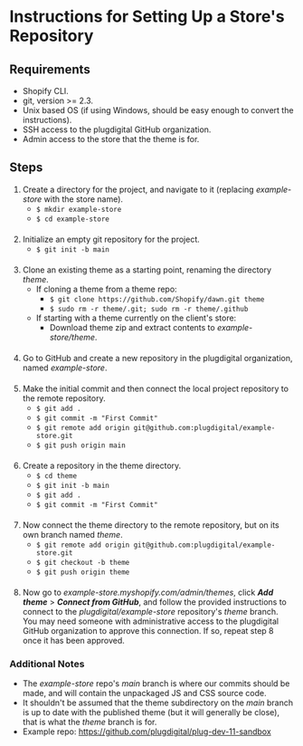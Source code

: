 # Instructions for Setting Up a Store's Repository


## Requirements
- Shopify CLI.
- git, version >= 2.3.
- Unix based OS (if using Windows, should be easy enough to convert the instructions).
- SSH access to the plugdigital GitHub organization.
- Admin access to the store that the theme is for.


## Steps
1. Create a directory for the project, and navigate to it (replacing *example-store* with the store name).
	- `$ mkdir example-store`
	- `$ cd example-store`
2. Initialize an empty git repository for the project.
	- `$ git init -b main`
3. Clone an existing theme as a starting point, renaming the directory *theme*.
	- If cloning a theme from a theme repo:
		- `$ git clone https://github.com/Shopify/dawn.git theme`
		- `$ sudo rm -r theme/.git; sudo rm -r theme/.github`
	- If starting with a theme currently on the client's store:
	 	- Download theme zip and extract contents to *example-store/theme*.
4. Go to GitHub and create a new repository in the plugdigital organization, named *example-store*.
5. Make the initial commit and then connect the local project repository to the remote repository.
	- `$ git add .`
	- `$ git commit -m "First Commit"`
	- `$ git remote add origin git@github.com:plugdigital/example-store.git`
	- `$ git push origin main`
6. Create a repository in the theme directory.
	- `$ cd theme`
	- `$ git init -b main`
	- `$ git add .`
	- `$ git commit -m "First Commit"`
7. Now connect the theme directory to the remote repository, but on its own branch named *theme*.
	- `$ git remote add origin git@github.com:plugdigital/example-store.git`
	- `$ git checkout -b theme`
	- `$ git push origin theme`
8. Now go to *example-store.myshopify.com/admin/themes*, click ***Add theme*** > ***Connect from GitHub***, and follow the provided instructions to connect to the *plugdigital/example-store* repository's *theme* branch. You may need someone with administrative access to the plugdigital GitHub organization to approve this connection. If so, repeat step 8 once it has been approved.


### Additional Notes
- The *example-store* repo's *main* branch is where our commits should be made, and will contain the unpackaged JS and CSS source code.
- It shouldn't be assumed that the theme subdirectory on the *main* branch is up to date with the published theme (but it will generally be close), that is what the *theme* branch is for.
- Example repo: https://github.com/plugdigital/plug-dev-11-sandbox

<style>
#steps ~ ol > li {
	margin-bottom: 20px;
}
</style>
